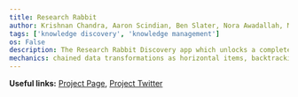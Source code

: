```yaml
---
title: Research Rabbit
author: Krishnan Chandra, Aaron Scindian, Ben Slater, Nora Awadallah, Michael MA
tags: ['knowledge discovery', 'knowledge management']
os: False
description: The Research Rabbit Discovery app which unlocks a completely novel way to search for papers and authors, monitor new literature, visualize research landscapes, and collaborate with colleagues. The user can seamlessly go down informational rabbit holes by applying sequential transforms on data (e.g. related papers, author connections, etc.).
mechanics: chained data transformations as horizontal items, backtracking across data transformations for tweaks
---
```


**Useful links:** [Project Page](https://www.researchrabbit.ai/), [Project Twitter](https://twitter.com/RsrchRabbit)